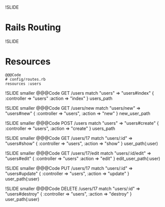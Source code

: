 !SLIDE
# Rails Routing #

!SLIDE
# Resources #
    @@@Code
    # config/routes.rb
    resources :users

!SLIDE smaller
    @@@Code
    GET /users
    match "users" => "users#index"
    { :controller => "users" :action => "index" }
    users_path

!SLIDE smaller
    @@@Code
    GET /users/new
    match "users/new" => "users#new"
    { :controller => "users", :action => "new" }
    new_user_path

!SLIDE smaller
    @@@Code
    POST /users
    match "users" => "users#create"
    { :controller => "users", :action => "create" }
    users_path

!SLIDE smaller
    @@@Code
    GET /users/17
    match "users/:id" => "users#show"
    { :controller => "users", :action => "show" }
    user_path(:user)

!SLIDE smaller
    @@@Code
    GET /users/17/edit
    match "users/:id/edit" => "users#edit"
    { :controller => "users" :action => "edit" }
    edit_user_path(:user)

!SLIDE smaller
    @@@Code
    PUT /users/17
    match "users/:id" => "users#update"
    { :controller => "users", :action => "update" }
    user_path(:user)

!SLIDE smaller
    @@@Code
    DELETE /users/17
    match "users/:id" => "users#destroy"
    { :controller => "users", :action => "destroy" }
    user_path(:user)